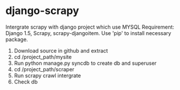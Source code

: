 # django-scrapy

Intergrate scrapy with django project which use MYSQL
Requirement: Django 1.5, Scrapy, scrapy-djangoitem. Use 'pip' to install necessary package.
1. Download source in github and extract
2. cd /project_path/mysite
3. Run python manage.py syncdb to create db and superuser
4. cd /project_path/scraper
5. Run scrapy crawl intergrate
6. Check db


